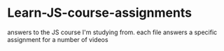 # Learn-JS-course-assignments
answers to the JS course I'm studying from. 
each file answers a specific assignment for a number of videos
